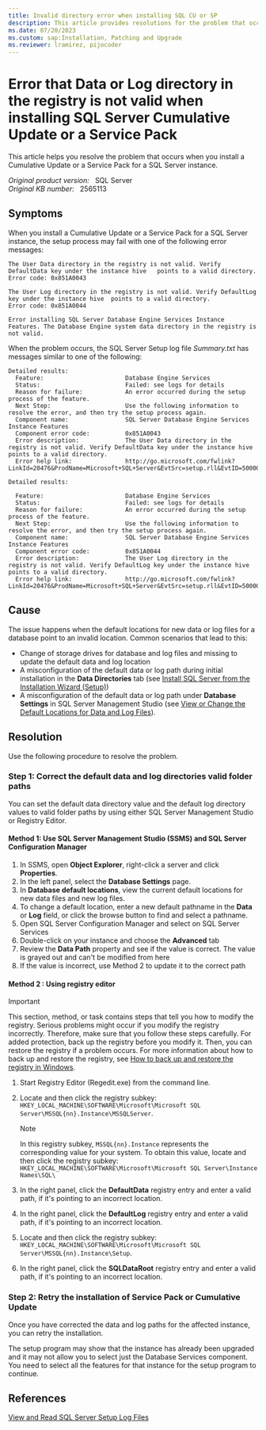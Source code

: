 ```yaml
---
title: Invalid directory error when installing SQL CU or SP
description: This article provides resolutions for the problem that occurs when you install a Cumulative Update or a Service Pack for a SQL Server instance.
ms.date: 07/20/2023
ms.custom: sap:Installation, Patching and Upgrade
ms.reviewer: lramirez, pijocoder
---
```


# Error that Data or Log directory in the registry is not valid when installing SQL Server Cumulative Update or a Service Pack

This article helps you resolve the problem that occurs when you install a Cumulative Update or a Service Pack for a SQL Server instance.

_Original product version:_ &nbsp; SQL Server  
_Original KB number:_ &nbsp; 2565113

## Symptoms

When you install a Cumulative Update or a Service Pack for a SQL Server instance, the setup process may fail with one of the following error messages:

```output
The User Data directory in the registry is not valid. Verify DefaultData key under the instance hive   points to a valid directory.
Error code: 0x851A0043
```

```output
The User Log directory in the registry is not valid. Verify DefaultLog key under the instance hive  points to a valid directory.
Error code: 0x851A0044
```

```output
Error installing SQL Server Database Engine Services Instance Features. The Database Engine system data directory in the registry is not valid.
```

When the problem occurs, the SQL Server Setup log file *Summary.txt* has messages similar to one of the following:

```output
Detailed results:
  Feature:                       Database Engine Services
  Status:                        Failed: see logs for details
  Reason for failure:            An error occurred during the setup process of the feature.
  Next Step:                     Use the following information to resolve the error, and then try the setup process again.
  Component name:                SQL Server Database Engine Services Instance Features
  Component error code:          0x851A0043
  Error description:             The User Data directory in the registry is not valid. Verify DefaultData key under the instance hive points to a valid directory.
  Error help link:               http://go.microsoft.com/fwlink?LinkId=20476&ProdName=Microsoft+SQL+Server&EvtSrc=setup.rll&EvtID=50000&ProdVer=11.0.7001.0&EvtType=0xD8FB5EBA%400x97A656BB%401306%4067&EvtType=0xD8FB5EBA%400x97A656BB%401306%4067
```

```output
Detailed results:

  Feature:                       Database Engine Services
  Status:                        Failed: see logs for details
  Reason for failure:            An error occurred during the setup process of the feature.
  Next Step:                     Use the following information to resolve the error, and then try the setup process again.
  Component name:                SQL Server Database Engine Services Instance Features
  Component error code:          0x851A0044
  Error description:             The User Log directory in the registry is not valid. Verify DefaultLog key under the instance hive points to a valid directory.
  Error help link:               http://go.microsoft.com/fwlink?LinkId=20476&ProdName=Microsoft+SQL+Server&EvtSrc=setup.rll&EvtID=50000&ProdVer=11.0.7001.0&EvtType=0xD8FB5EBA%400x97A656BB%401306%4068&EvtType=0xD8FB5EBA%400x97A656BB%401306%4068
```

## Cause

The issue happens when the default locations for new data or log files for a database point to an invalid location. Common scenarios that lead to this:

- Change of storage drives for database and log files and missing to update the default data and log location
- A misconfiguration of the default data or log path during initial installation in the **Data Directories** tab (see [Install SQL Server from the Installation Wizard (Setup)](/sql/database-engine/install-windows/install-sql-server-from-the-installation-wizard-setup))
- A misconfiguration of the default data or log path under **Database Settings** in SQL Server Management Studio (see [View or Change the Default Locations for Data and Log Files](/sql/database-engine/configure-windows/view-or-change-the-default-locations-for-data-and-log-files)).

## Resolution

Use the following procedure to resolve the problem.

### Step 1: Correct the default data and log directories valid folder paths

You can set the default data directory value and the default log directory values to valid folder paths by using either SQL Server Management Studio or Registry Editor.

#### Method 1: Use SQL Server Management Studio (SSMS) and SQL Server Configuration Manager

1. In SSMS, open **Object Explorer**, right-click a server and click **Properties**.
1. In the left panel, select the **Database Settings** page.
1. In **Database default locations**, view the current default locations for new data files and new log files.
1. To change a default location, enter a new default pathname in the **Data** or **Log** field, or click the browse button to find and select a pathname.
1. Open SQL Server Configuration Manager and select on SQL Server Services
1. Double-click on your instance and choose the **Advanced** tab
1. Review the **Data Path** property and see if the value is correct. The value is grayed out and can't be modified from here
1. If the value is incorrect, use Method 2 to update it to the correct path

#### Method 2 : Using registry editor

   > [!IMPORTANT]
   > This section, method, or task contains steps that tell you how to modify the registry. Serious problems might occur if you modify the registry incorrectly. Therefore, make sure that you follow these steps carefully. For added protection, back up the registry before you modify it. Then, you can restore the registry if a problem occurs. For more information about how to back up and restore the registry, see [How to back up and restore the registry in Windows](https://support.microsoft.com/help/322756).

1. Start Registry Editor (Regedit.exe) from the command line.
1. Locate and then click the registry subkey: `HKEY_LOCAL_MACHINE\SOFTWARE\Microsoft\Microsoft SQL Server\MSSQL{nn}.Instance\MSSQLServer`.

   > [!NOTE]
   > In this registry subkey, `MSSQL{nn}.Instance` represents the corresponding value for your system. To obtain this value, locate and then click the registry subkey: `HKEY_LOCAL_MACHINE\SOFTWARE\Microsoft\Microsoft SQL Server\Instance Names\SQL\`

1. In the right panel, click the **DefaultData** registry entry and enter a valid path, if it's pointing to an incorrect location.
1. In the right panel, click the **DefaultLog** registry entry and enter a valid path, if it's pointing to an incorrect location.
1. Locate and then click the registry subkey: `HKEY_LOCAL_MACHINE\SOFTWARE\Microsoft\Microsoft SQL Server\MSSQL{nn}.Instance\Setup`.
1. In the right panel, click the **SQLDataRoot** registry entry and enter a valid path, if it's pointing to an incorrect location.

### Step 2: Retry the installation of Service Pack or Cumulative Update 

Once you have corrected the data and log paths for the affected instance, you can retry the installation. 

The setup program may show that the instance has already been upgraded and it may not allow you to select just the Database Services component. You need to select all the features for that instance for the setup program to continue.

## References

[View and Read SQL Server Setup Log Files](/sql/database-engine/install-windows/view-and-read-sql-server-setup-log-files)
